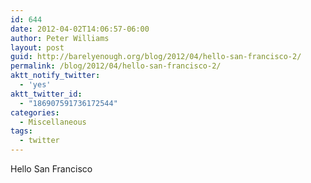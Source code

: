 ```yaml
---
id: 644
date: 2012-04-02T14:06:57-06:00
author: Peter Williams
layout: post
guid: http://barelyenough.org/blog/2012/04/hello-san-francisco-2/
permalink: /blog/2012/04/hello-san-francisco-2/
aktt_notify_twitter:
  - 'yes'
aktt_twitter_id:
  - "186907591736172544"
categories:
  - Miscellaneous
tags:
  - twitter
---
```

Hello San Francisco
